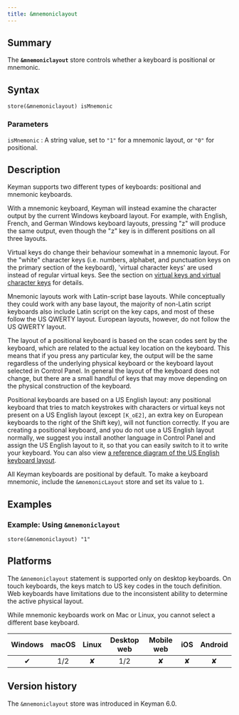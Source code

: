```yaml
---
title: &mnemoniclayout
---
```


## Summary

The **`&mnemoniclayout`** store controls whether a keyboard is
positional or mnemonic.

## Syntax

```
store(&mnemoniclayout) isMnemonic
```

### Parameters

`isMnemonic`
:   A string value, set to `"1"` for a mnemonic layout, or `"0"` for
    positional.

## Description

Keyman supports two different types of keyboards: positional and
mnemonic keyboards.

With a mnemonic keyboard, Keyman will instead examine the character
output by the current Windows keyboard layout. For example, with
English, French, and German Windows keyboard layouts, pressing "z" will
produce the same output, even though the "z" key is in different
positions on all three layouts.

Virtual keys do change their behaviour somewhat in a mnemonic layout.
For the "white" character keys (i.e. numbers, alphabet, and punctuation
keys on the primary section of the keyboard), 'virtual character keys'
are used instead of regular virtual keys. See the section on [virtual
keys and virtual character keys](../guide/virtual-keys) for details.

Mnemonic layouts work with Latin-script base layouts. While conceptually
they could work with any base layout, the majority of non-Latin script
keyboards also include Latin script on the key caps, and most of these
follow the US QWERTY layout. European layouts, however, do not follow
the US QWERTY layout.

The layout of a positional keyboard is based on the scan codes sent by
the keyboard, which are related to the actual key location on the
keyboard. This means that if you press any particular key, the output
will be the same regardless of the underlying physical keyboard or the
keyboard layout selected in Control Panel. In general the layout of the
keyboard does not change, but there are a small handful of keys that may
move depending on the physical construction of the keyboard.

Positional keyboards are based on a US English layout: any positional
keyboard that tries to match keystrokes with characters or virtual keys
not present on a US English layout (except `[K_oE2]`, an extra key on
European keyboards to the right of the Shift key), will not function
correctly. If you are creating a positional keyboard, and you do not use
a US English layout normally, we suggest you install another language in
Control Panel and assign the US English layout to it, so that you can
easily switch to it to write your keyboard. You can also view [a
reference diagram of the US English keyboard
layout](../guide/us-english).

All Keyman keyboards are positional by default. To make a keyboard
mnemonic, include the `&mnemonicLayout` store and set its value to `1`.

## Examples

### Example: Using `&mnemoniclayout`

```
store(&mnemoniclayout) "1"
```

## Platforms

The `&mnemoniclayout` statement is supported only on desktop keyboards.
On touch keyboards, the keys match to US key codes in the touch
definition. Web keyboards have limitations due to the inconsistent
ability to determine the active physical layout.

While mnemonic keyboards work on Mac or Linux, you cannot select a
different base keyboard.

| Windows | macOS | Linux | Desktop web | Mobile web | iOS | Android |
|:-------:|:-----:|:-----:|:-----------:|:----------:|:---:|:-------:|
| ✔       | 1/2   | ✘     | 1/2         | ✘          | ✘   | ✘       |

## Version history

The `&mnemoniclayout` store was introduced in Keyman 6.0.
